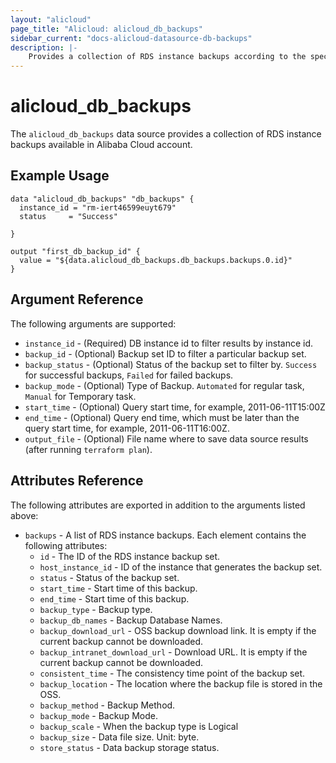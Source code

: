 ```yaml
---
layout: "alicloud"
page_title: "Alicloud: alicloud_db_backups"
sidebar_current: "docs-alicloud-datasource-db-backups"
description: |-
    Provides a collection of RDS instance backups according to the specified filters.
---
```


# alicloud\_db\_backups

The `alicloud_db_backups` data source provides a collection of RDS instance backups available in Alibaba Cloud account.

## Example Usage

```
data "alicloud_db_backups" "db_backups" {
  instance_id = "rm-iert46599euyt679"
  status     = "Success"

}

output "first_db_backup_id" {
  value = "${data.alicloud_db_backups.db_backups.backups.0.id}"
}
```

## Argument Reference

The following arguments are supported:

* `instance_id` - (Required) DB instance id to filter results by instance id.
* `backup_id` - (Optional) Backup set ID to filter a particular backup set.
* `backup_status` - (Optional) Status of the backup set to filter by. `Success` for successful backups, `Failed` for failed backups.
* `backup_mode` - (Optional) Type of Backup. `Automated` for regular task, `Manual` for Temporary task.
* `start_time` - (Optional) Query start time, for example, 2011-06-11T15:00Z
* `end_time` - (Optional) Query end time, which must be later than the query start time, for example, 2011-06-11T16:00Z.
* `output_file` - (Optional) File name where to save data source results (after running `terraform plan`).

## Attributes Reference

The following attributes are exported in addition to the arguments listed above:

* `backups` - A list of RDS instance backups. Each element contains the following attributes:
  * `id` - The ID of the RDS instance backup set.
  * `host_instance_id` - ID of the instance that generates the backup set.
  * `status` - Status of the backup set.
  * `start_time` - Start time of this backup.
  * `end_time` - Start time of this backup.
  * `backup_type` - Backup type.
  * `backup_db_names` - Backup Database Names.
  * `backup_download_url` - OSS backup download link. It is empty if the current backup cannot be downloaded.
  * `backup_intranet_download_url` - Download URL. It is empty if the current backup cannot be downloaded.
  * `consistent_time` - The consistency time point of the backup set.
  * `backup_location` - The location where the backup file is stored in the OSS.
  * `backup_method` - Backup Method.
  * `backup_mode` - Backup Mode.
  * `backup_scale` - When the backup type is Logical
  * `backup_size` - Data file size. Unit: byte.
  * `store_status` - Data backup storage status.
